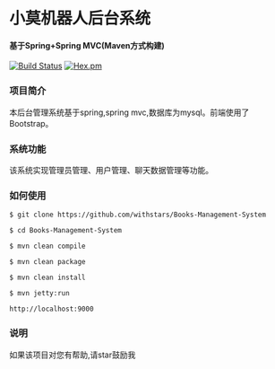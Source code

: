 # 小莫机器人后台系统
#### 基于Spring+Spring MVC(Maven方式构建)
[![Build Status](https://travis-ci.org/withstars/Books-Management-System.svg?branch=master)](https://travis-ci.org/withstars/Books-Management-System)
[![Hex.pm](https://img.shields.io/hexpm/l/plug.svg)](https://github.com/withstars/Books-Management-System)
### 项目简介
本后台管理系统基于spring,spring mvc,数据库为mysql。前端使用了Bootstrap。 
### 系统功能
该系统实现管理员管理、用户管理、聊天数据管理等功能。
### 如何使用
```
$ git clone https://github.com/withstars/Books-Management-System

$ cd Books-Management-System

$ mvn clean compile

$ mvn clean package

$ mvn clean install

$ mvn jetty:run

http://localhost:9000
```
### 说明<br/>
如果该项目对您有帮助,请star鼓励我
